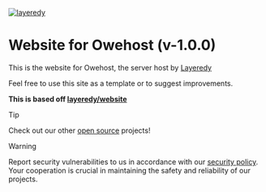 [![layeredy](https://cdn.owehost.com/owehostnet-purple.png)](https://owehost.com)

# Website for Owehost (v-1.0.0)
This is the website for Owehost, the server host by [Layeredy](https://layeredy.com)

Feel free to use this site as a template or to suggest improvements. 

**This is based off [layeredy/website](https://github.com/layeredy/website)**

> [!TIP]
> Check out our other [open source](https://github.com/layeredy) projects!

> [!WARNING]
> Report security vulnerabilities to us in accordance with our [security policy](https://layeredy.com/security-policy/). Your cooperation is crucial in maintaining the safety and reliability of our projects.
